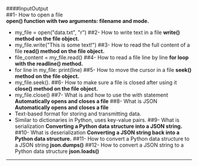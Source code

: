 ####InputOutput   
##1- How to open a file   
**open() function with two arguments: filename and mode.**   
- my_file = open("data.txt", "r")
##2- How to write text in a file
**write() method on the file object.**
- my_file.write("This is some text!")
##3- How to read the full content of a file
**read() method on the file object.**
- file_content = my_file.read()
##4- How to read a file line by line
**for loop with the readline() method.**
- for line in my_file:
    print(line)
##5- How to move the cursor in a file
**seek() method on the file object.**
- my_file.seek().
##6- How to make sure a file is closed after using it
**close() method on the file object.**
- my_file.close()
##7- What is and how to use the with statement
**Automatically opens and closes a file**
##8- What is JSON
**Automatically opens and closes a file**
- Text-based format for storing and transmitting data.
- Similar to dictionaries in Python, uses key-value pairs.
##9- What is serialization
**Converting a Python data structure into a JSON string.**
##10- What is deserialization
**Converting a JSON string back into a Python data structure.**
##11- How to convert a Python data structure to a JSON string
**json.dumps()**
##12- How to convert a JSON string to a Python data structure
**json.loads()**
---